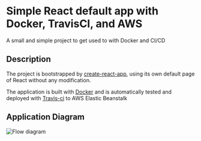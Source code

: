 # Simple React default app with Docker, TravisCI, and AWS

A small and simple project to get used to with Docker and CI/CD

## Description

The project is bootstrapped by [create-react-app](https://github.com/facebook/create-react-app), using its own default page of React without any modification.

The application is built with [Docker](https://www.docker.com/) and is automatically tested and deployed with [Travis-ci](https://travis-ci.org) to AWS Elastic Beanstalk

## Application Diagram

![Flow diagram](https://lh3.googleusercontent.com/SNjdvBPQfuJ0o7si_B5OHi_mgxzBlpdKwM_GiGtos1MjJoCg9WibPjKUw6cud0tf0MPQEe7DMXVQ1xJWZQ7Y4HYJ7Jk-DOQ084w8AIDTEeznJiIc6I8ua5HBY4QyNtWy72oLQb85w7u37MaNiX1_UnnHJan1_MBvukIFq8VCKKRjEaJqc-rVdIRDYA6jJ91rS3IEWciOTcQ8ZVvlyAZA4T-iF3iD4Idho1rK5I2WXqR0l8JYl9ZewAyi4waxe647RsuM-eTxyx582tv_uAYihWixafy_amAFHz1YmwUO5N0W5sYJukiVl2sHY7Cx55Xk537J3R_CSJdwOwrO9lgMJh38XcgbLC5HPwxkH-Vz1Qy2QYBgnaSyrqS22m4sF_Gt5BeZZiy-r6G6rbBhc8GZdy6SJReN6Q-Hj6YQozvgziTeebRG82Y0xMJ_MrH6mAQcu9xnLSgyK3F20-akBqC15PcZ30YJDu6m6xy1Q2UUDAXaUXSAWCPAakOXn820MDtrzXjvYDyCDJGUDcJrVelweQ8CAtXZPRBGsVtjvUVLZAGWqac-5FgI8IrQz96Tz--8DbcKSLVLOIt7VuoQC9vbtLVWpqFFuOad9MrjZ7X9hE9r53EzUFPC5J5aK_lHxVTjdMV0bx-iHHhColLS88tT-99ax1D7x3E=w902-h324-no)